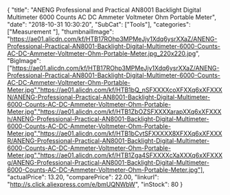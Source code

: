 {
	"title": "ANENG Professional and Practical AN8001 Backlight Digital Multimeter 6000 Counts AC   DC Ammeter Voltmeter Ohm Portable Meter",
	"date": "2018-10-31 10:30:20",
	"SubCat": ["Tools"],
	"categories": ["Measurement "],
	"thumbnailImage": "https://ae01.alicdn.com/kf/HTB17ROhp3MPMeJjy1Xdq6ysrXXaZ/ANENG-Professional-Practical-AN8001-Backlight-Digital-Multimeter-6000-Counts-AC-DC-Ammeter-Voltmeter-Ohm-Portable-Meter.jpg_220x220.jpg",
	"BigImage": ["https://ae01.alicdn.com/kf/HTB17ROhp3MPMeJjy1Xdq6ysrXXaZ/ANENG-Professional-Practical-AN8001-Backlight-Digital-Multimeter-6000-Counts-AC-DC-Ammeter-Voltmeter-Ohm-Portable-Meter.jpg","https://ae01.alicdn.com/kf/HTB1bQ_nSFXXXXcoXFXXq6xXFXXXN/ANENG-Professional-Practical-AN8001-Backlight-Digital-Multimeter-6000-Counts-AC-DC-Ammeter-Voltmeter-Ohm-Portable-Meter.jpg","https://ae01.alicdn.com/kf/HTB1ZbOZSFXXXXarapXXq6xXFXXXh/ANENG-Professional-Practical-AN8001-Backlight-Digital-Multimeter-6000-Counts-AC-DC-Ammeter-Voltmeter-Ohm-Portable-Meter.jpg","https://ae01.alicdn.com/kf/HTB1bCvtSFXXXXX8XFXXq6xXFXXXR/ANENG-Professional-Practical-AN8001-Backlight-Digital-Multimeter-6000-Counts-AC-DC-Ammeter-Voltmeter-Ohm-Portable-Meter.jpg","https://ae01.alicdn.com/kf/HTB1Zga4SFXXXXcXaXXXq6xXFXXXg/ANENG-Professional-Practical-AN8001-Backlight-Digital-Multimeter-6000-Counts-AC-DC-Ammeter-Voltmeter-Ohm-Portable-Meter.jpg"],
	"actualPrice": 13.20,
	"comparePrice": 22.00,
	"linkurl": "http://s.click.aliexpress.com/e/bmUQNWbW",
	"inStock": 80
}
